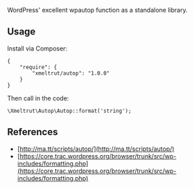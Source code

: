 WordPress' excellent wpautop function as a standalone library.

Usage
-----

Install via Composer:

    {
        "require": {
            "xmeltrut/autop": "1.0.0"
        }
    }

Then call in the code:

    \Xmeltrut\Autop\Autop::format('string');

References
----------

* [http://ma.tt/scripts/autop/](http://ma.tt/scripts/autop/)
* [https://core.trac.wordpress.org/browser/trunk/src/wp-includes/formatting.php](https://core.trac.wordpress.org/browser/trunk/src/wp-includes/formatting.php)
